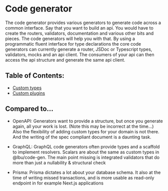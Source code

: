 # Code generator

The code generator provides various generators to generate code across a common
interface. Say that you want to build an api. You would have to create the
routers, validators, documentation and various other bits and pieces. The code
generators will help you with that. By using a programmatic fluent interface for
type declarations the core code generators can currently generate a router,
JSDoc or Typescript types, validators, mocks and an api client. The consumers of
your api can then access the api structure and generate the same api client.

## Table of Contents:

- [Custom types](./custom-types.md)
- [Custom plugins](./custom-plugins.md)

## Compared to...

- OpenAPI: Generators want to provide a structure, but once you generate again,
  all your work is lost. (Note this may be incorrect at the time...) Also the
  flexibility of adding custom types for your domain is not there. And the
  writing of the spec compliant document is a daunting task.

- GraphQL: GraphQL code generators often provide types and a scaffold to
  implement resolvers. Scalars are about the same as custom types in
  @lbu/code-gen. The main point missing is integrated validators that do more
  than just a nullability & structural check

- Prisma: Prisma dictates a lot about your database schema. It also at the time
  of writing missed transactions, and is more usable as read-only endpoint in
  for example Next.js applications
